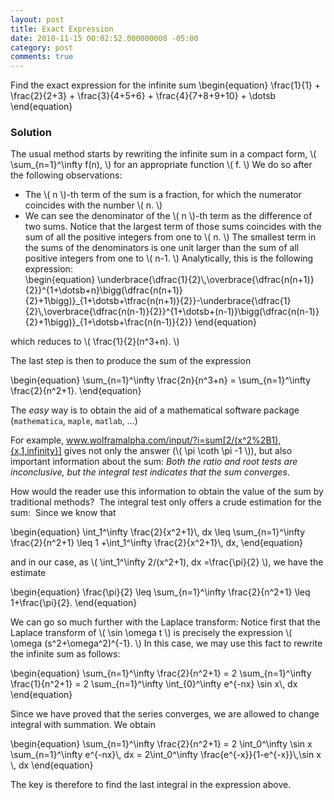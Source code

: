 ```yaml
---
layout: post
title: Exact Expression
date: 2010-11-15 00:02:52.000000000 -05:00
category: post
comments: true
---
```


<div class="well">
	Find the exact expression for the infinite sum
	\begin{equation}
	\frac{1}{1} + \frac{2}{2+3} + \frac{3}{4+5+6} + \frac{4}{7+8+9+10} + \dotsb
	\end{equation}
</div>

### Solution

The usual method starts by rewriting the infinite sum in a compact form, <span>\\( \sum_{n=1}^\infty f(n), \\)</span> for an appropriate function <span>\\( f. \\)</span>  We do so after the following observations:

* The <span>\\( n \\)</span>-th term of the sum is a fraction, for which the numerator coincides with the number <span>\\( n. \\)</span>
* We can see the denominator of the <span>\\( n \\)</span>-th term as the difference of two sums.  Notice that the largest term of those sums coincides with the sum of all the positive integers from one to <span>\\( n. \\)</span>  The smallest term in the sums of the denominators is one unit larger than the sum of all positive integers from one to <span>\\( n-1. \\)</span>   Analytically, this is the following expression:
    <div>
    	\begin{equation}
    	\underbrace{\dfrac{1}{2}\,\overbrace{\dfrac{n(n+1)}{2}}^{1+\dotsb+n}\bigg(\dfrac{n(n+1)}{2}+1\bigg)}_{1+\dotsb+\tfrac{n(n+1)}{2}}-\underbrace{\dfrac{1}{2}\,\overbrace{\dfrac{n(n-1)}{2}}^{1+\dotsb+(n-1)}\bigg(\dfrac{n(n-1)}{2}+1\bigg)}_{1+\dotsb+\frac{n(n-1)}{2}}
    	\end{equation}
    </div>
which reduces to <span>\\( \frac{1}{2}(n^3+n). \\)</span>

The last step is then to produce the sum of the expression

<div>
	\begin{equation}
	\sum_{n=1}^\infty \frac{2n}{n^3+n} = \sum_{n=1}^\infty \frac{2}{n^2+1}.
	\end{equation}
</div>

The *easy* way is to obtain the aid of a mathematical software package (`mathematica`, `maple`, `matlab`, ...)

For example, <a href="http://www.wolframalpha.com/input/?i=sum[2/(x^2%2B1),{x,1,infinity}]">www.wolframalpha.com/input/?i=sum[2/(x^2%2B1),{x,1,infinity}]</a> gives not only the answer (<span>\\( \pi \coth \pi -1 \\)</span>), but also important information about the sum: *Both the ratio and root tests are inconclusive, but the integral test indicates that the sum converges*.

How would the reader use this information to obtain the value of the sum by traditional methods?  The integral test only offers a crude estimation for the sum:  Since we know that

<div>
	\begin{equation}
	\int_1^\infty \frac{2}{x^2+1}\, dx \leq \sum_{n=1}^\infty \frac{2}{n^2+1} \leq 1 +\int_1^\infty \frac{2}{x^2+1}\, dx,
	\end{equation}
</div>

and in our case, as <span>\\( \int_1^\infty 2/(x^2+1)\, dx =\frac{\pi}{2} \\)</span>, we have the estimate

<div>
	\begin{equation}
	\frac{\pi}{2} \leq \sum_{n=1}^\infty \frac{2}{n^2+1} \leq 1+\frac{\pi}{2}.
	\end{equation}
</div>

We can go so much further with the Laplace transform: Notice first that the Laplace transform of <span>\\( \sin \omega t \\)</span> is precisely the expression <span>\\( \omega (s^2+\omega^2)^{-1}. \\)</span>  In this case, we may use this fact to rewrite the infinite sum as follows:

<div>
	\begin{equation}
	\sum_{n=1}^\infty \frac{2}{n^2+1} = 2 \sum_{n=1}^\infty \frac{1}{n^2+1} = 2 \sum_{n=1}^\infty \int_{0}^\infty e^{-nx} \sin x\, dx
	\end{equation}
</div>

Since we have proved that the series converges, we are allowed to change integral with summation. We obtain

<div>
	\begin{equation}
	\sum_{n=1}^\infty \frac{2}{n^2+1} = 2 \int_0^\infty \sin x \sum_{n=1}^\infty e^{-nx}\, dx = 2\int_0^\infty \frac{e^{-x}}{1-e^{-x}}\,\sin x \, dx
	\end{equation}
</div>

The key is therefore to find the last integral in the expression above.
